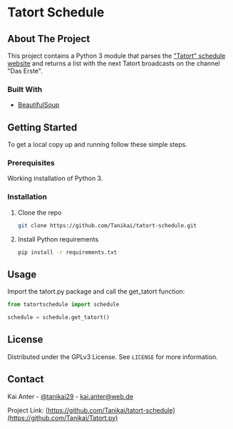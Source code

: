 # Tatort Schedule

## About The Project

This project contains a Python 3 module that parses the ["Tatort" schedule website](https://www.daserste.de/unterhaltung/krimi/tatort/vorschau/index.html) and returns a list with the next Tatort broadcasts on the channel "Das Erste".

### Built With

* [BeautifulSoup](https://www.crummy.com/software/BeautifulSoup/)

## Getting Started

To get a local copy up and running follow these simple steps.

### Prerequisites

Working installation of Python 3.

### Installation

1. Clone the repo

   ```sh
   git clone https://github.com/Tanikai/tatort-schedule.git
   ```

2. Install Python requirements

   ```sh
   pip install -r requirements.txt
   ```

## Usage

Import the tatort.py package and call the get_tatort function:

```python
from tatortschedule import schedule

schedule = schedule.get_tatort()
```

## License

Distributed under the GPLv3 License. See `LICENSE` for more information.

## Contact

Kai Anter - [@tanikai29](https://twitter.com/tanikai29) - kai.anter@web.de

Project Link: [https://github.com/Tanikai/tatort-schedule](https://github.com/Tanikai/Tatort.py)
